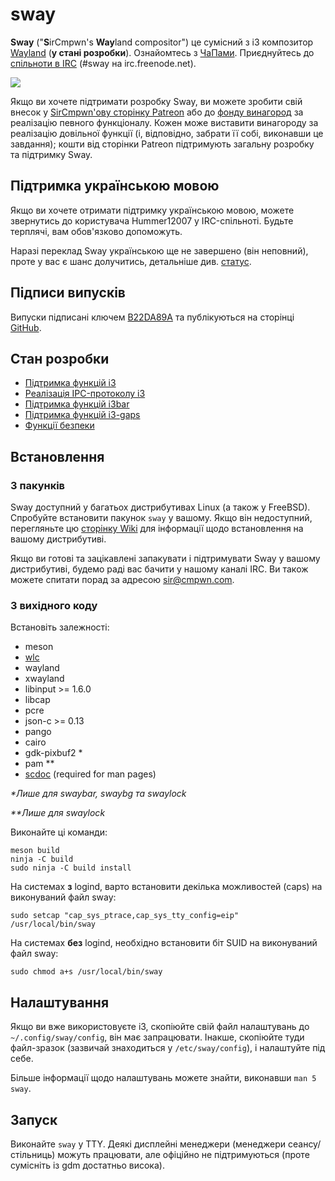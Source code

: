 # sway

**Sway** ("**S**irCmpwn's **Way**land compositor") це сумісний з i3 композитор
[Wayland](http://wayland.freedesktop.org/) (**у стані розробки**).
Ознайомтесь з [ЧаПами](https://github.com/swaywm/sway/wiki).
Приєднуйтесь до [спільноти в IRC](http://webchat.freenode.net/?channels=sway&uio=d4)
(#sway на irc.freenode.net).

[![](https://sr.ht/ICd5.png)](https://sr.ht/ICd5.png)

Якщо ви хочете підтримати розробку Sway, ви можете зробити свій внесок у
[SirCmpwn'ову сторінку Patreon](https://patreon.com/sircmpwn) або до
[фонду винагород](https://github.com/swaywm/sway/issues/986) за реалізацію
певного функціоналу.
Кожен може виставити винагороду за реалізацію довільної функції
(і, відповідно, забрати її собі, виконавши це завдання);
кошти від сторінки Patreon підтримують загальну розробку та підтримку Sway.

## Підтримка українською мовою

Якщо ви хочете отримати підтримку українською мовою, можете звернутись до користувача
Hummer12007 у IRC-спільноті. Будьте терплячі, вам обов'язково допоможуть.

Наразі переклад Sway українською ще не завершено (він неповний), проте у вас є шанс долучитись,
детальніше див. [статус](https://github.com/swaywm/sway/issues/1318#issuecomment-322277382).

## Підписи випусків

Випуски підписані ключем [B22DA89A](http://pgp.mit.edu/pks/lookup?op=vindex&search=0x52CB6609B22DA89A)
та публікуються на сторінці [GitHub](https://github.com/swaywm/sway/releases).

## Стан розробки

- [Підтримка функцій i3](https://github.com/swaywm/sway/issues/2)
- [Реалізація IPC-протоколу i3](https://github.com/swaywm/sway/issues/98)
- [Підтримка функцій i3bar](https://github.com/swaywm/sway/issues/343)
- [Підтримка функцій i3-gaps](https://github.com/swaywm/sway/issues/307)
- [Функції безпеки](https://github.com/swaywm/sway/issues/984)

## Встановлення

### З пакунків

Sway доступний у багатьох дистрибутивах Linux (а також у FreeBSD).
Спробуйте встановити пакунок `sway` у вашому.
Якщо він недоступний, перегляньте цю [сторінку Wiki](https://github.com/swaywm/sway/wiki/Unsupported-packages)
для інформації щодо встановлення на вашому дистрибутиві.

Якщо ви готові та зацікавлені запакувати і підтримувати Sway у вашому
дистрибутиві, будемо раді вас бачити у нашому каналі IRC. Ви також можете
спитати порад за адресою sir@cmpwn.com.

### З вихідного коду

Встановіть залежності:

* meson
* [wlc](https://github.com/Cloudef/wlc)
* wayland
* xwayland
* libinput >= 1.6.0
* libcap
* pcre
* json-c >= 0.13
* pango
* cairo
* gdk-pixbuf2 *
* pam **
* [scdoc](https://git.sr.ht/~sircmpwn/scdoc) (required for man pages)

_\*Лише для swaybar, swaybg та swaylock_

_\*\*Лише для swaylock_

Виконайте ці команди:

    meson build
    ninja -C build
    sudo ninja -C build install

На системах **з** logind, варто встановити декілька можливостей (caps)
на виконуваний файл sway:

    sudo setcap "cap_sys_ptrace,cap_sys_tty_config=eip" /usr/local/bin/sway

На системах **без** logind, необхідно встановити біт SUID на виконуваний файл sway:

    sudo chmod a+s /usr/local/bin/sway

## Налаштування

Якщо ви вже використовуєте i3, скопіюйте свій файл налаштувань
до `~/.config/sway/config`, він має запрацювати. Інакше, скопіюйте
туди файл-зразок (зазвичай знаходиться у `/etc/sway/config`), і налаштуйте під себе.

Більше інформації щодо налаштувань можете знайти, виконавши `man 5 sway`.

## Запуск

Виконайте `sway` у TTY. Деякі дисплейні менеджери (менеджери сеансу/стільниць)
можуть працювати, але офіційно не підтримуються (проте сумісніть із gdm достатньо висока).

